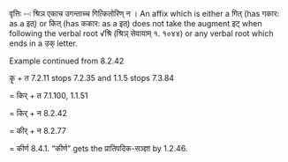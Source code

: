 




वृत्तिः --ः श्रिञ एकाच उगन्‍ताच्‍च गित्‍कितोरिण् न । An affix which is either a गित् (has गकार: as a इत्) or कित् (has ककार: as a इत्) does not take the augment इट् when following the verbal root √श्रि (श्रिञ् सेवायाम् १. १०४४) or any verbal root which ends in a उक् letter.


Example continued from 8.2.42


कॄ + त 7.2.11 stops 7.2.35 and 1.1.5 stops 7.3.84

= किर् + त 7.1.100, 1.1.51

= किर् + न 8.2.42

= कीर् + न 8.2.77

= कीर्ण 8.4.1. “कीर्ण” gets the प्रातिपदिक-सञ्ज्ञा by 1.2.46.

